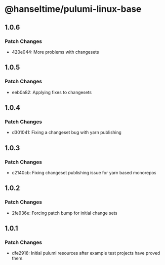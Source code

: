 # @hanseltime/pulumi-linux-base

## 1.0.6

### Patch Changes

- 420e044: More problems with changesets

## 1.0.5

### Patch Changes

- eeb0a82: Applying fixes to changesets

## 1.0.4

### Patch Changes

- d301041: Fixing a changeset bug with yarn publishing

## 1.0.3

### Patch Changes

- c2140cb: Fixing changeset publishing issue for yarn based monorepos

## 1.0.2

### Patch Changes

- 2fe936e: Forcing patch bump for initial change sets

## 1.0.1

### Patch Changes

- dfe2916: Initial pulumi resources after example test projects have proved them.
